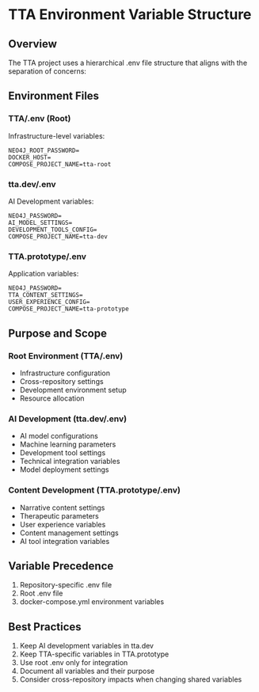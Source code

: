 # TTA Environment Variable Structure

## Overview

The TTA project uses a hierarchical .env file structure that aligns with the separation of concerns:

## Environment Files

### TTA/.env (Root)
Infrastructure-level variables:
```env
NEO4J_ROOT_PASSWORD=
DOCKER_HOST=
COMPOSE_PROJECT_NAME=tta-root
```

### tta.dev/.env
AI Development variables:
```env
NEO4J_PASSWORD=
AI_MODEL_SETTINGS=
DEVELOPMENT_TOOLS_CONFIG=
COMPOSE_PROJECT_NAME=tta-dev
```

### TTA.prototype/.env
Application variables:
```env
NEO4J_PASSWORD=
TTA_CONTENT_SETTINGS=
USER_EXPERIENCE_CONFIG=
COMPOSE_PROJECT_NAME=tta-prototype
```

## Purpose and Scope

### Root Environment (TTA/.env)
- Infrastructure configuration
- Cross-repository settings
- Development environment setup
- Resource allocation

### AI Development (tta.dev/.env)
- AI model configurations
- Machine learning parameters
- Development tool settings
- Technical integration variables
- Model deployment settings

### Content Development (TTA.prototype/.env)
- Narrative content settings
- Therapeutic parameters
- User experience variables
- Content management settings
- AI tool integration variables

## Variable Precedence

1. Repository-specific .env file
2. Root .env file
3. docker-compose.yml environment variables

## Best Practices

1. Keep AI development variables in tta.dev
2. Keep TTA-specific variables in TTA.prototype
3. Use root .env only for integration
4. Document all variables and their purpose
5. Consider cross-repository impacts when changing shared variables
